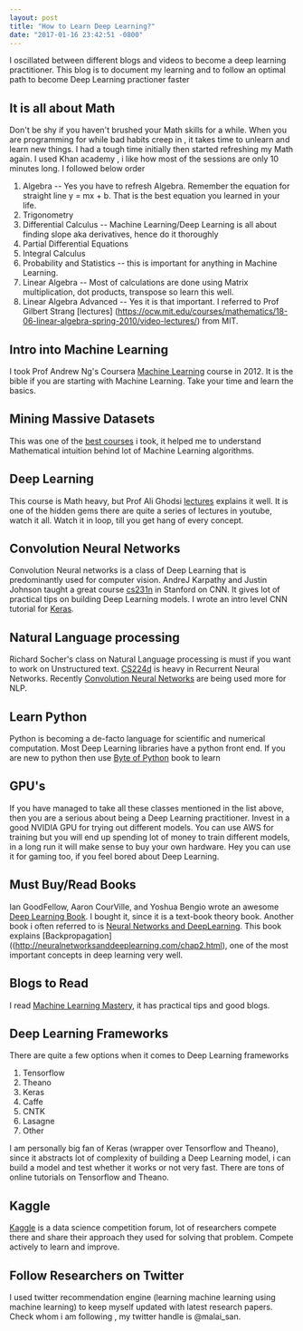 ```yaml
---
layout: post
title: "How to Learn Deep Learning?"
date: "2017-01-16 23:42:51 -0800"
---
```


I oscillated between different blogs and videos to become a deep learning practitioner. This blog is to document my learning and to follow an optimal path to become Deep Learning practioner faster

## It is all about Math

Don't be shy if you haven't brushed your Math skills for a while. When you are programming for while bad habits creep in , it takes time to unlearn and learn new things. I had a tough time initially then started refreshing my Math again. I used Khan academy , i like how most of the sessions are only 10 minutes long. I followed below order

1. Algebra -- Yes you have to refresh Algebra. Remember the equation for straight line y = mx + b. That is the best equation you learned in your life.
2. Trigonometry
3. Differential Calculus -- Machine Learning/Deep Learning is all about finding slope aka derivatives, hence do it thoroughly
4. Partial Differential Equations
4. Integral Calculus
5. Probability and Statistics -- this is important for anything in Machine Learning.
6. Linear Algebra -- Most of calculations are done using Matrix multiplication, dot products, transpose so learn this well.
7. Linear Algebra Advanced -- Yes it is that important. I referred to Prof Gilbert Strang [lectures] (https://ocw.mit.edu/courses/mathematics/18-06-linear-algebra-spring-2010/video-lectures/) from MIT.

## Intro into Machine Learning

I took Prof Andrew Ng's Coursera [Machine Learning](https://www.coursera.org/learn/machine-learning) course in 2012. It is the bible if you are starting with Machine Learning. Take your time and learn the basics.  


## Mining Massive Datasets

This was one of the [best courses](http://online.stanford.edu/Mining_Massive_Datasets_Fall_2014) i took, it helped me to understand Mathematical intuition behind lot of Machine Learning algorithms.

## Deep Learning

This course is Math heavy, but Prof Ali Ghodsi [lectures](https://www.youtube.com/watch?v=fyAZszlPphs&list=PLehuLRPyt1Hyi78UOkMPWCGRxGcA9NVOE) explains it well. It is one of the hidden gems there are quite a series of lectures in youtube, watch it all. Watch it in loop, till you get hang of every concept.


## Convolution Neural Networks

Convolution Neural networks is a class of Deep Learning that is predominantly used for computer vision. AndreJ Karpathy and Justin Johnson taught a great course [cs231n](https://www.youtube.com/watch?v=g-PvXUjD6qg&list=PLlJy-eBtNFt6EuMxFYRiNRS07MCWN5UIA) in Stanford on CNN. It gives lot of practical tips on building Deep Learning models. 
I wrote an intro level CNN tutorial for [Keras](https://github.com/malaikannan/Talks/blob/master/Demystifying_AI_Keras_Intro.ipynb).


## Natural Language processing

Richard Socher's class on Natural Language processing is must if you want to work on Unstructured text. [CS224d]((https://www.youtube.com/watch?v=Qy0oEkCZkBI&list=PLlJy-eBtNFt4CSVWYqscHDdP58M3zFHIG)) is heavy in Recurrent Neural Networks. Recently [Convolution Neural Networks](https://www.youtube.com/watch?v=nzSPZyjGlWI&t=517s) are being used more for NLP.


## Learn Python

Python is becoming a de-facto language for scientific and numerical computation. Most Deep Learning libraries have a python front end. If you are new to python then use [Byte of Python](https://python.swaroopch.com/) book to learn


## GPU's

If you have managed to take all these classes mentioned in the list above, then you are a serious about being a Deep Learning practitioner. Invest in a good NVIDIA GPU for trying out different models. You can use AWS for training but you will end up spending lot of money to train different models, in a long run it will make sense to buy your own hardware. Hey you can use it for gaming too, if you feel bored about Deep Learning.

## Must Buy/Read Books

Ian GoodFellow, Aaron CourVille, and Yoshua Bengio wrote an awesome [Deep Learning Book](http://www.deeplearningbook.org/). I bought it, since it is a text-book theory book.
Another book i often referred to is [Neural Networks and DeepLearning](http://neuralnetworksanddeeplearning.com/). This book explains [Backpropagation]((http://neuralnetworksanddeeplearning.com/chap2.html), one of the most important concepts in deep learning very well.

## Blogs to Read

I read [Machine Learning Mastery](http://machinelearningmastery.com/), it has practical tips and good blogs.

## Deep Learning Frameworks

There are quite a few options when it comes to Deep Learning frameworks

1. Tensorflow
2. Theano
3. Keras
4. Caffe
5. CNTK
6. Lasagne
7. Other

I am personally big fan of Keras (wrapper over Tensorflow and Theano), since it abstracts lot of complexity of building a Deep Learning model, i can build a model and test whether it works or not very fast. There are tons of online tutorials on Tensorflow and Theano.

## Kaggle

[Kaggle](www.kaggle.com) is a data science competition forum, lot of researchers compete there and share their approach they used for solving that problem. Compete actively to learn and improve.

## Follow Researchers on Twitter

I used twitter recommendation engine (learning machine learning using machine learning) to keep myself updated with latest research papers. Check whom i am following , my twitter handle is @malai_san.
